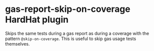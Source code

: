# gas-report-skip-on-coverage HardHat plugin

Skips the same tests during a gas report as during a coverage with the pattern `@skip-on-coverage`.
This is useful to skip gas usage tests themselves.
